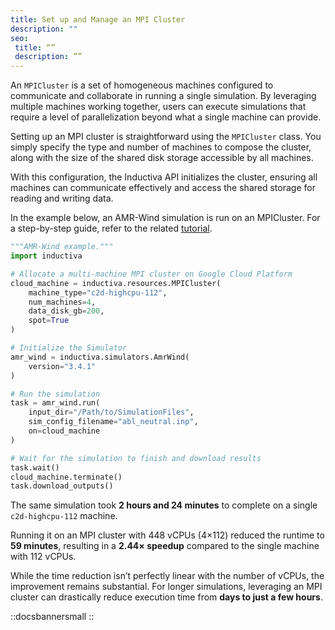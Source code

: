 ```yaml
---
title: Set up and Manage an MPI Cluster
description: ""
seo:
 title: “”
 description: “”
---
```


An `MPICluster` is a set of homogeneous machines configured to communicate and collaborate in running a single simulation. By leveraging multiple machines working together, users can execute simulations that require a level of parallelization beyond what a single machine can provide.

Setting up an MPI cluster is straightforward using the `MPICluster` class. You simply specify the type and number of machines to compose the cluster, along with the size of the shared disk storage accessible by all machines.

With this configuration, the Inductiva API initializes the cluster, ensuring all machines can communicate effectively and access the shared storage for reading and writing data.

In the example below, an AMR-Wind simulation is run on an MPICluster. For a step-by-step guide, refer to the related [tutorial](/guides/amr-wind/mpi-cluster-tutorial).

```python
"""AMR-Wind example."""
import inductiva

# Allocate a multi-machine MPI cluster on Google Cloud Platform
cloud_machine = inductiva.resources.MPICluster(
    machine_type="c2d-highcpu-112",
    num_machines=4,
    data_disk_gb=200,
    spot=True
)

# Initialize the Simulator
amr_wind = inductiva.simulators.AmrWind(
    version="3.4.1"
)

# Run the simulation
task = amr_wind.run(
    input_dir="/Path/to/SimulationFiles",
    sim_config_filename="abl_neutral.inp",
    on=cloud_machine
)

# Wait for the simulation to finish and download results
task.wait()
cloud_machine.terminate()
task.download_outputs()
```

The same simulation took **2 hours and 24 minutes** to complete on 
a single `c2d-highcpu-112` machine.

Running it on an MPI cluster with 448 vCPUs (4×112) reduced the runtime to **59 minutes**, resulting in a **2.44× speedup** compared to the single machine with 112 vCPUs.

While the time reduction isn’t perfectly linear with the number of vCPUs, 
the improvement remains substantial. For longer simulations, leveraging an 
MPI cluster can drastically reduce execution time from **days to just a few hours**.

::docsbannersmall
::
